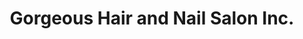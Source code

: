---
title: "Gorgeous Hair and Nail Salon Inc."
url: /fresh-meadows/gorgeous-hair-and-nail-salon-inc/
shop: beauty
---